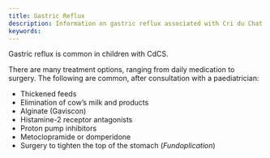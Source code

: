 ```yaml
---
title: Gastric Reflux
description: Information on gastric reflux associated with Cri du Chat Syndrome
keywords:
---
```


Gastric reflux is common in children with CdCS. 

There are many treatment options, ranging from daily medication to surgery. The following are common, after consultation with a paediatrician:

* Thickened feeds
* Elimination of cow’s milk and products
* Alginate (Gaviscon)
* Histamine-2 receptor antagonists
* Proton pump inhibitors
* Metoclopramide or domperidone
* Surgery to tighten the top of the stomach (*Fundoplication*)